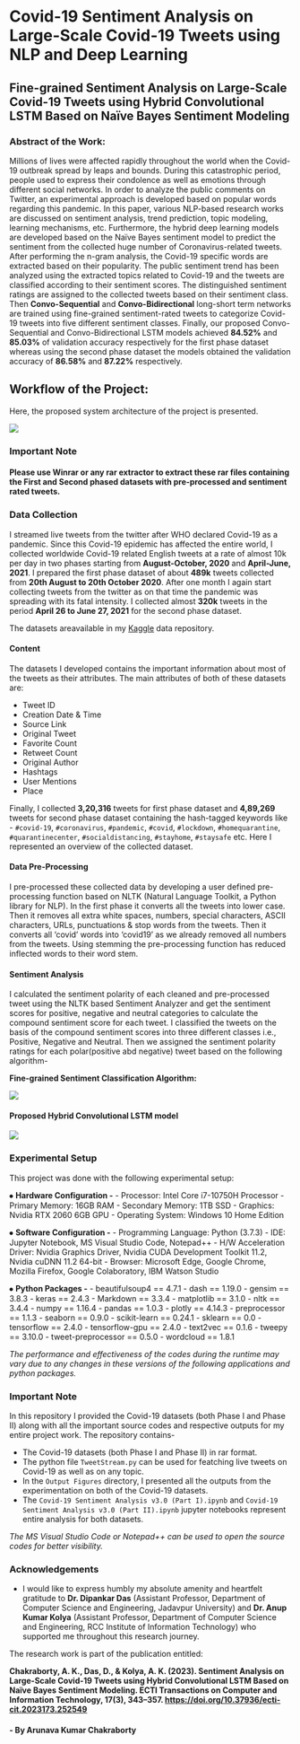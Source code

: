 # Covid-19 Sentiment Analysis on Large-Scale Covid-19 Tweets using NLP and Deep Learning

## Fine-grained Sentiment Analysis on Large-Scale Covid-19 Tweets using Hybrid Convolutional LSTM Based on Naïve Bayes Sentiment Modeling


### Abstract of the Work:

Millions of lives were affected rapidly throughout the world when the Covid-19 outbreak spread by leaps and bounds. During this catastrophic period, people used to express their condolence as well as emotions through different social networks. In order to analyze the public comments on Twitter, an experimental approach is developed based on popular words regarding this pandemic. In this paper, various NLP-based research works are discussed on sentiment analysis, trend prediction, topic modeling, learning mechanisms, etc. Furthermore, the hybrid deep learning models are developed based on the Naïve Bayes sentiment model to predict the sentiment from the collected huge number of Coronavirus-related tweets. After performing the n-gram analysis, the Covid-19 specific words are extracted based on their popularity. The public sentiment trend has been analyzed using the extracted topics related to Covid-19 and the tweets are classified according to their sentiment scores. The distinguished sentiment ratings are assigned to the collected tweets based on their sentiment class. Then **Convo-Sequential** and **Convo-Bidirectional** long-short term networks are trained using fine-grained sentiment-rated tweets to categorize Covid-19 tweets into five different sentiment classes. Finally, our proposed Convo-Sequential and Convo-Bidirectional LSTM models achieved **84.52%** and **85.03%** of validation accuracy respectively for the first phase dataset whereas using the second phase dataset the models obtained the validation accuracy of **86.58%** and **87.22%** respectively.

## Workflow of the Project:
Here, the proposed system architecture of the project is presented.

![](https://github.com/ArunavaKumar/Covid-19_Fine-grained_Sentiment_Analysis/blob/main/Images/Proposed%20Methodology.png)
                                 
### Important Note

#### Please use Winrar or any rar extractor to extract these rar files containing the First and Second phased datasets with pre-processed and sentiment rated tweets. 


### Data Collection

I streamed live tweets from the twitter after WHO declared Covid-19 as a pandemic. Since this Covid-19 epidemic has affected the entire world, I collected worldwide Covid-19 related English tweets at a rate of almost 10k per day in two phases starting from **August-October, 2020** and **April-June, 2021**. I prepared the first phase dataset of about **489k** tweets collected from **20th August to 20th October 2020**. After one month I again start collecting tweets from the twitter as on that time the pandemic was spreading with its fatal intensity. I collected almost **320k** tweets in the period **April 26 to June 27, 2021** for the second phase dataset.

The datasets areavailable in my [Kaggle](https://www.kaggle.com/datasets/arunavakrchakraborty/covid19-twitter-dataset) data repository.


#### Content

The datasets I developed contains the important information about most of the tweets as their attributes. The main attributes of both of these datasets are: 
- Tweet ID
- Creation Date & Time
- Source Link
- Original Tweet
- Favorite Count
- Retweet Count
- Original Author
- Hashtags
- User Mentions
- Place

Finally, I collected **3,20,316** tweets for first phase dataset and **4,89,269** tweets for second phase dataset containing the hash-tagged keywords like - `#covid-19`, `#coronavirus`, `#pandemic`, `#covid`, `#lockdown`, `#homequarantine`, `#quarantinecenter`, `#socialdistancing`, `#stayhome`, `#staysafe` etc. Here I represented an overview of the collected dataset.


#### Data Pre-Processing

I pre-processed these collected data by developing a user defined pre-processing function based on NLTK (Natural Language Toolkit, a Python library for NLP). In the first phase it converts all the tweets into lower case. Then it removes all extra white spaces, numbers, special characters, ASCII characters, URLs, punctuations & stop words from the tweets. Then it converts all ‘covid’ words into ‘covid19’ as we already removed all numbers from the tweets. Using stemming the pre-processing function has reduced inflected words to their word stem.


#### Sentiment Analysis

I calculated the sentiment polarity of each cleaned and pre-processed tweet using the NLTK based Sentiment Analyzer and get the sentiment scores for positive, negative and neutral categories to calculate the compound sentiment score for each tweet. I classified the tweets on the basis of the compound sentiment scores into three different classes i.e., Positive, Negative and Neutral. Then we assigned the sentiment polarity ratings for each polar(positive abd negative) tweet based on the following algorithm-

**Fine-grained Sentiment Classification Algorithm:**

![](https://github.com/ArunavaKumar/Covid-19_Fine-grained_Sentiment_Analysis/blob/main/Images/Fine-grained%20Classification.png)


#### Proposed Hybrid Convolutional LSTM model

![](https://github.com/ArunavaKumar/Covid-19_Fine-grained_Sentiment_Analysis/blob/main/Images/CNN%2BLSTM.png)

### Experimental Setup

This project was done with the following experimental setup:

⦁ **Hardware Configuration -** 
    - Processor: Intel Core i7-10750H Processor
    - Primary Memory: 16GB RAM
    - Secondary Memory: 1TB SSD
    - Graphics: Nvidia RTX 2060 6GB GPU
    - Operating System: Windows 10 Home Edition

⦁ **Software Configuration -** 
    - Programming Language: Python (3.7.3)
    - IDE: Jupyter Notebook, MS Visual Studio Code, Notepad++
    - H/W Acceleration Driver: Nvidia Graphics Driver, Nvidia CUDA Development Toolkit 11.2, Nvidia cuDNN 11.2 64-bit
    - Browser: Microsoft Edge, Google Chrome, Mozilla Firefox, Google Colaboratory, IBM Watson Studio

⦁ **Python Packages -** 
    - beautifulsoup4 == 4.7.1
    - dash == 1.19.0
    - gensim == 3.8.3
    - keras == 2.4.3
    - Markdown == 3.3.4
    - matplotlib == 3.1.0
    - nltk == 3.4.4
    - numpy == 1.16.4
    - pandas == 1.0.3
    - plotly == 4.14.3
    - preprocessor == 1.1.3
    - seaborn == 0.9.0
    - scikit-learn == 0.24.1
    - sklearn == 0.0
    - tensorflow == 2.4.0
    - tensorflow-gpu == 2.4.0
    - text2vec == 0.1.6
    - tweepy == 3.10.0
    - tweet-preprocessor == 0.5.0
    - wordcloud == 1.8.1

*The performance and effectiveness of the codes during the runtime may vary due to any changes in these versions of the following applications and python packages.*


### Important Note

In this repository I provided the Covid-19 datasets (both Phase I and Phase II) along with all the important source codes and respective outputs for my entire project work. The repository contains-
- The Covid-19 datasets (both Phase I and Phase II) in rar format.
- The python file `TweetStream.py` can be used for featching live tweets on Covid-19 as well as on any topic.
- In the `Output Figures` directory, I presented all the outputs from the experimentation on both of the Covid-19 datasets.
- The `Covid-19 Sentiment Analysis v3.0 (Part I).ipynb` and `Covid-19 Sentiment Analysis v3.0 (Part II).ipynb` jupyter notebooks represent entire analysis for both datasets.

*The MS Visual Studio Code or Notepad++ can be used to open the source codes for better visibility.*


### Acknowledgements

- I would like to express humbly my absolute amenity and heartfelt gratitude to **Dr. Dipankar Das** (Assistant Professor, Department of Computer Science and Engineering, Jadavpur University) and **Dr. Anup Kumar Kolya** (Assistant Professor, Department of Computer Science and Engineering, RCC Institute of Information Technology) who supported me throughout this research journey.


The research work is part of the publication entitled:

**Chakraborty, A. K., Das, D., & Kolya, A. K. (2023). Sentiment Analysis on Large-Scale Covid-19 Tweets using Hybrid Convolutional LSTM Based on Naïve Bayes Sentiment Modeling. ECTI Transactions on Computer and Information Technology, 17(3), 343–357. https://doi.org/10.37936/ecti-cit.2023173.252549**


#### - By Arunava Kumar Chakraborty
